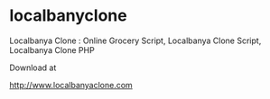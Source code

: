 # localbanyclone
Localbanya Clone : Online Grocery Script, Localbanya Clone Script, Localbanya Clone PHP


Download at 

http://www.localbanyaclone.com
